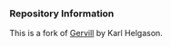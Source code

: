 ### Repository Information

This is a fork of [Gervill](https://java.net/projects/gervill/pages/Home) by Karl Helgason.